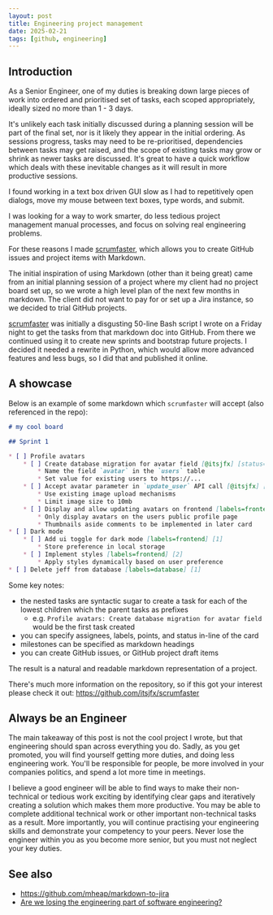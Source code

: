 ```yaml
---
layout: post
title: Engineering project management
date: 2025-02-21
tags: [github, engineering]
---
```


## Introduction

As a Senior Engineer, one of my duties is breaking down large pieces of work into ordered and prioritised set of tasks, each scoped appropriately, ideally sized no more than 1 - 3 days.

It's unlikely each task initially discussed during a planning session will be part of the final set, nor is it likely they appear in the initial ordering. As sessions progress, tasks may need to be re-prioritised, dependencies between tasks may get raised, and the scope of existing tasks may grow or shrink as newer tasks are discussed. It's great to have a quick workflow which deals with these inevitable changes as it will result in more productive sessions.

I found working in a text box driven GUI slow as I had to repetitively open dialogs, move my mouse between text boxes, type words, and submit.

I was looking for a way to work smarter, do less tedious project management manual processes, and focus on solving real engineering problems.

For these reasons I made [scrumfaster](https://github.com/itsjfx/scrumfaster), which allows you to create GitHub issues and project items with Markdown.

The initial inspiration of using Markdown (other than it being great) came from an initial planning session of a project where my client had no project board set up, so we wrote a high level plan of the next few months in markdown. The client did not want to pay for or set up a Jira instance, so we decided to trial GitHub projects.

[scrumfaster](https://github.com/itsjfx/scrumfaster) was initially a disgusting 50-line Bash script I wrote on a Friday night to get the tasks from that markdown doc into GitHub. From there we continued using it to create new sprints and bootstrap future projects. I decided it needed a rewrite in Python, which would allow more advanced features and less bugs, so I did that and published it online.

## A showcase

Below is an example of some markdown which `scrumfaster` will accept (also referenced in the repo):

```markdown
# my cool board

## Sprint 1

* [ ] Profile avatars
    * [ ] Create database migration for avatar field [@itsjfx] [status=Done] [labels=database] [1]
        * Name the field `avatar` in the `users` table
        * Set value for existing users to https://...
    * [ ] Accept avatar parameter in `update_user` API call [@itsjfx] [labels=api] [1]
        * Use existing image upload mechanisms
        * Limit image size to 10mb
    * [ ] Display and allow updating avatars on frontend [labels=frontend] [2]
        * Only display avatars on the users public profile page
        * Thumbnails aside comments to be implemented in later card
* [ ] Dark mode
    * [ ] Add ui toggle for dark mode [labels=frontend] [1]
        * Store preference in local storage
    * [ ] Implement styles [labels=frontend] [2]
        * Apply styles dynamically based on user preference
* [ ] Delete jeff from database [labels=database] [1]
```

Some key notes:
* the nested tasks are syntactic sugar to create a task for each of the lowest children which the parent tasks as prefixes
    * e.g. `Profile avatars: Create database migration for avatar field` would be the first task created
* you can specify assignees, labels, points, and status in-line of the card
* milestones can be specified as markdown headings
* you can create GitHub issues, or GitHub project draft items

The result is a natural and readable markdown representation of a project.

There's much more information on the repository, so if this got your interest please check it out: <https://github.com/itsjfx/scrumfaster>

## Always be an Engineer

The main takeaway of this post is not the cool project I wrote, but that engineering should span across everything you do. Sadly, as you get promoted, you will find yourself getting more duties, and doing less engineering work. You'll be responsible for people, be more involved in your companies politics, and spend a lot more time in meetings.

I believe a good engineer will be able to find ways to make their non-technical or tedious work exciting by identifying clear gaps and iteratively creating a solution which makes them more productive. You may be able to complete additional technical work or other important non-technical tasks as a result. More importantly, you will continue practising your engineering skills and demonstrate your competency to your peers. Never lose the engineer within you as you become more senior, but you must not neglect your key duties.

## See also

* <https://github.com/mheap/markdown-to-jira>
* [Are we losing the engineering part of software engineering?](https://www.youtube.com/watch?v=_E0IBNvAXX8)

